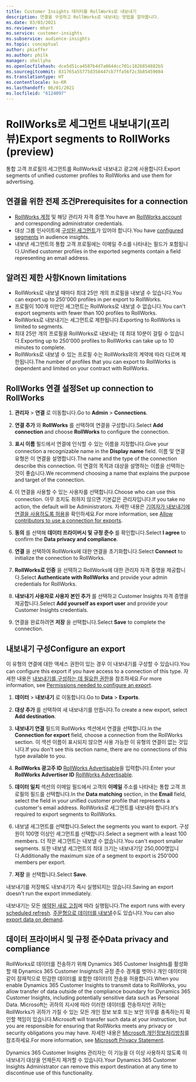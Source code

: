 ```yaml
---
title: Customer Insights 데이터를 RollWorks로 내보내기
description: 연결을 구성하고 RollWorks로 내보내는 방법을 알아봅니다.
ms.date: 03/03/2021
ms.reviewer: mhart
ms.service: customer-insights
ms.subservice: audience-insights
ms.topic: conceptual
author: pkieffer
ms.author: philk
manager: shellyha
ms.openlocfilehash: dce5d51ca4587b4d7a0644cc701c1826854882b5
ms.sourcegitcommit: 831765a55775d358447cb7ffa56f2c3b85459084
ms.translationtype: HT
ms.contentlocale: ko-KR
ms.lasthandoff: 06/01/2021
ms.locfileid: "6124097"
---
```

# <a name="export-segments-to-rollworks-preview"></a><span data-ttu-id="0582b-103">RollWorks로 세그먼트 내보내기(프리뷰)</span><span class="sxs-lookup"><span data-stu-id="0582b-103">Export segments to RollWorks (preview)</span></span>

<span data-ttu-id="0582b-104">통합 고객 프로필의 세그먼트를 RollWorks로 내보내고 광고에 사용합니다.</span><span class="sxs-lookup"><span data-stu-id="0582b-104">Export segments of unified customer profiles to RollWorks and use them for advertising.</span></span> 

## <a name="prerequisites-for-a-connection"></a><span data-ttu-id="0582b-105">연결을 위한 전제 조건</span><span class="sxs-lookup"><span data-stu-id="0582b-105">Prerequisites for a connection</span></span>

-   <span data-ttu-id="0582b-106">[RollWorks 계정](https://www.rollworks.com/) 및 해당 관리자 자격 증명.</span><span class="sxs-lookup"><span data-stu-id="0582b-106">You have an [RollWorks account](https://www.rollworks.com/) and corresponding administrator credentials.</span></span>
-   <span data-ttu-id="0582b-107">대상 그룹 인사이트에 [구성된 세그먼트](segments.md)가 있어야 합니다.</span><span class="sxs-lookup"><span data-stu-id="0582b-107">You have [configured segments](segments.md) in audience insights.</span></span>
-   <span data-ttu-id="0582b-108">내보낸 세그먼트의 통합 고객 프로필에는 이메일 주소를 나타내는 필드가 포함됩니다.</span><span class="sxs-lookup"><span data-stu-id="0582b-108">Unified customer profiles in the exported segments contain a field representing an email address.</span></span>

## <a name="known-limitations"></a><span data-ttu-id="0582b-109">알려진 제한 사항</span><span class="sxs-lookup"><span data-stu-id="0582b-109">Known limitations</span></span>

- <span data-ttu-id="0582b-110">RollWorks로 내보낼 때마다 최대 25만 개의 프로필을 내보낼 수 있습니다.</span><span class="sxs-lookup"><span data-stu-id="0582b-110">You can export up to 250'000 profiles in per export to RollWorks.</span></span>
- <span data-ttu-id="0582b-111">프로필이 100개 미만인 세그먼트는 RollWorks로 내보낼 수 없습니다.</span><span class="sxs-lookup"><span data-stu-id="0582b-111">You can't export segments with fewer than 100 profiles to RollWorks.</span></span> 
- <span data-ttu-id="0582b-112">RollWorks로 내보내기는 세그먼트로 제한됩니다.</span><span class="sxs-lookup"><span data-stu-id="0582b-112">Exporting to RollWorks is limited to segments.</span></span>
- <span data-ttu-id="0582b-113">최대 25만 개의 프로필을 RollWorks로 내보내는 데 최대 10분이 걸릴 수 있습니다.</span><span class="sxs-lookup"><span data-stu-id="0582b-113">Exporting up to 250'000 profiles to RollWorks can take up to 10 minutes to complete.</span></span> 
- <span data-ttu-id="0582b-114">RollWorks로 내보낼 수 있는 프로필 수는 RollWorks와의 계약에 따라 다르며 제한됩니다.</span><span class="sxs-lookup"><span data-stu-id="0582b-114">The number of profiles that you can export to RollWorks is dependent and limited on your contract with RollWorks.</span></span>

## <a name="set-up-connection-to-rollworks"></a><span data-ttu-id="0582b-115">RollWorks 연결 설정</span><span class="sxs-lookup"><span data-stu-id="0582b-115">Set up connection to RollWorks</span></span>

1. <span data-ttu-id="0582b-116">**관리자** > **연결** 로 이동합니다.</span><span class="sxs-lookup"><span data-stu-id="0582b-116">Go to **Admin** > **Connections**.</span></span>

1. <span data-ttu-id="0582b-117">**연결 추가** 와 **RollWorks** 를 선택하여 연결을 구성합니다.</span><span class="sxs-lookup"><span data-stu-id="0582b-117">Select **Add connection** and choose **RollWorks** to configure the connection.</span></span>

1. <span data-ttu-id="0582b-118">**표시 이름** 필드에서 연결에 인식할 수 있는 이름을 지정합니다.</span><span class="sxs-lookup"><span data-stu-id="0582b-118">Give your connection a recognizable name in the **Display name** field.</span></span> <span data-ttu-id="0582b-119">이름 및 연결 유형은 이 연결을 설명합니다.</span><span class="sxs-lookup"><span data-stu-id="0582b-119">The name and the type of the connection describe this connection.</span></span> <span data-ttu-id="0582b-120">이 연결의 목적과 대상을 설명하는 이름을 선택하는 것이 좋습니다.</span><span class="sxs-lookup"><span data-stu-id="0582b-120">We recommend choosing a name that explains the purpose and target of the connection.</span></span>

1. <span data-ttu-id="0582b-121">이 연결을 사용할 수 있는 사용자를 선택합니다.</span><span class="sxs-lookup"><span data-stu-id="0582b-121">Choose who can use this connection.</span></span> <span data-ttu-id="0582b-122">아무 조치도 취하지 않으면 기본값은 관리자입니다.</span><span class="sxs-lookup"><span data-stu-id="0582b-122">If you take no action, the default will be Administrators.</span></span> <span data-ttu-id="0582b-123">자세한 내용은 [기여자가 내보내기에 연결을 사용하도록 허용](connections.md#allow-contributors-to-use-a-connection-for-exports)을 확인하세요.</span><span class="sxs-lookup"><span data-stu-id="0582b-123">For more information, see [Allow contributors to use a connection for exports](connections.md#allow-contributors-to-use-a-connection-for-exports).</span></span>

1. <span data-ttu-id="0582b-124">**동의** 를 선택해 **데이터 프라이버시 및 규정 준수** 를 확인합니다.</span><span class="sxs-lookup"><span data-stu-id="0582b-124">Select **I agree** to confirm the **Data privacy and compliance**.</span></span>

1. <span data-ttu-id="0582b-125">**연결** 을 선택하여 RollWorks에 대한 연결을 초기화합니다.</span><span class="sxs-lookup"><span data-stu-id="0582b-125">Select **Connect** to initialize the connection to RollWorks.</span></span>

1. <span data-ttu-id="0582b-126">**RollWorks로 인증** 을 선택하고 RollWorks에 대한 관리자 자격 증명을 제공합니다.</span><span class="sxs-lookup"><span data-stu-id="0582b-126">Select **Authenticate with RollWorks** and provide your admin credentials for RollWorks.</span></span>

1. <span data-ttu-id="0582b-127">**내보내기 사용자로 사용자 본인 추가** 를 선택하고 Customer Insights 자격 증명을 제공합니다.</span><span class="sxs-lookup"><span data-stu-id="0582b-127">Select **Add yourself as export user** and provide your Customer Insights credentials.</span></span>

1. <span data-ttu-id="0582b-128">연결을 완료하려면 **저장** 을 선택합니다.</span><span class="sxs-lookup"><span data-stu-id="0582b-128">Select **Save** to complete the connection.</span></span>

## <a name="configure-an-export"></a><span data-ttu-id="0582b-129">내보내기 구성</span><span class="sxs-lookup"><span data-stu-id="0582b-129">Configure an export</span></span>

<span data-ttu-id="0582b-130">이 유형의 연결에 대한 액세스 권한이 있는 경우 이 내보내기를 구성할 수 있습니다.</span><span class="sxs-lookup"><span data-stu-id="0582b-130">You can configure this export if you have access to a connection of this type.</span></span> <span data-ttu-id="0582b-131">자세한 내용은 [내보내기를 구성하는 데 필요한 권한](export-destinations.md#set-up-a-new-export)을 참조하세요.</span><span class="sxs-lookup"><span data-stu-id="0582b-131">For more information, see [Permissions needed to configure an export](export-destinations.md#set-up-a-new-export).</span></span>

1. <span data-ttu-id="0582b-132">**데이터** > **내보내기** 로 이동합니다.</span><span class="sxs-lookup"><span data-stu-id="0582b-132">Go to **Data** > **Exports**.</span></span>

1. <span data-ttu-id="0582b-133">**대상 추가** 를 선택하여 새 내보내기를 만듭니다.</span><span class="sxs-lookup"><span data-stu-id="0582b-133">To create a new export, select **Add destination**.</span></span>

1. <span data-ttu-id="0582b-134">**내보내기 연결** 필드의 RollWorks 섹션에서 연결을 선택합니다.</span><span class="sxs-lookup"><span data-stu-id="0582b-134">In the **Connection for export** field, choose a connection from the RollWorks section.</span></span> <span data-ttu-id="0582b-135">이 섹션 이름이 표시되지 않으면 사용 가능한 이 유형의 연결이 없는 것입니다.</span><span class="sxs-lookup"><span data-stu-id="0582b-135">If you don't see this section name, there are no connections of this type available to you.</span></span>

1. <span data-ttu-id="0582b-136">**RollWorks 광고주 ID** [RollWorks Advertisable](https://help.adroll.com/hc/articles/212011838-Advertiser-Profiles)을 입력합니다.</span><span class="sxs-lookup"><span data-stu-id="0582b-136">Enter your **RollWorks Advertiser ID** [RollWorks Advertisable](https://help.adroll.com/hc/articles/212011838-Advertiser-Profiles).</span></span>

3. <span data-ttu-id="0582b-137">**데이터 일치** 섹션의 이메일 필드에서 고객의 **이메일** 주소를 나타내는 통합 고객 프로필의 필드를 선택합니다.</span><span class="sxs-lookup"><span data-stu-id="0582b-137">In the **Data matching** section, in the **Email** field, select the field in your unified customer profile that represents a customer's email address.</span></span> <span data-ttu-id="0582b-138">RollWorks로 세그먼트를 내보내야 합니다.</span><span class="sxs-lookup"><span data-stu-id="0582b-138">It's required to export segments to RollWorks.</span></span>

1. <span data-ttu-id="0582b-139">내보낼 세그먼트를 선택합니다.</span><span class="sxs-lookup"><span data-stu-id="0582b-139">Select the segments you want to export.</span></span> <span data-ttu-id="0582b-140">구성원이 100명 이상인 세그먼트를 선택합니다.</span><span class="sxs-lookup"><span data-stu-id="0582b-140">Select a segment with a least 100 members.</span></span> <span data-ttu-id="0582b-141">더 작은 세그먼트는 내보낼 수 없습니다.</span><span class="sxs-lookup"><span data-stu-id="0582b-141">You can't export smaller segments.</span></span> <span data-ttu-id="0582b-142">또한 내보낼 세그먼트의 최대 크기는 내보내기당 250,000명입니다.</span><span class="sxs-lookup"><span data-stu-id="0582b-142">Additionally the maximum size of a segment to export is 250'000 members per export.</span></span> 

1. <span data-ttu-id="0582b-143">**저장** 을 선택합니다.</span><span class="sxs-lookup"><span data-stu-id="0582b-143">Select **Save**.</span></span>

<span data-ttu-id="0582b-144">내보내기를 저장해도 내보내기가 즉시 실행되지는 않습니다.</span><span class="sxs-lookup"><span data-stu-id="0582b-144">Saving an export doesn't run the export immediately.</span></span>

<span data-ttu-id="0582b-145">내보내기는 모든 [예약된 새로 고침](system.md#schedule-tab)에 따라 실행됩니다.</span><span class="sxs-lookup"><span data-stu-id="0582b-145">The export runs with every [scheduled refresh](system.md#schedule-tab).</span></span> <span data-ttu-id="0582b-146">[주문형으로 데이터를 내보낼](export-destinations.md#run-exports-on-demand)수도 있습니다.</span><span class="sxs-lookup"><span data-stu-id="0582b-146">You can also [export data on demand](export-destinations.md#run-exports-on-demand).</span></span> 


## <a name="data-privacy-and-compliance"></a><span data-ttu-id="0582b-147">데이터 프라이버시 및 규정 준수</span><span class="sxs-lookup"><span data-stu-id="0582b-147">Data privacy and compliance</span></span>

<span data-ttu-id="0582b-148">RollWorks로 데이터를 전송하기 위해 Dynamics 365 Customer Insights를 활성화 할 때 Dynamics 365 Customer Insights의 규정 준수 경계를 벗어나 개인 데이터와 같이 잠재적으로 민감한 데이터를 포함한 데이터의 전송을 허용합니다.</span><span class="sxs-lookup"><span data-stu-id="0582b-148">When you enable Dynamics 365 Customer Insights to transmit data to RollWorks, you allow transfer of data outside of the compliance boundary for Dynamics 365 Customer Insights, including potentially sensitive data such as Personal Data.</span></span> <span data-ttu-id="0582b-149">Microsoft는 귀하의 지시에 따라 이러한 데이터를 전송하지만 귀하는 RollWorks가 귀하가 가질 수 있는 모든 개인 정보 보호 또는 보안 의무를 충족하는지 확인할 책임이 있습니다.</span><span class="sxs-lookup"><span data-stu-id="0582b-149">Microsoft will transfer such data at your instruction, but you are responsible for ensuring that RollWorks meets any privacy or security obligations you may have.</span></span> <span data-ttu-id="0582b-150">자세한 내용은 [Microsoft 개인정보처리방침](https://go.microsoft.com/fwlink/?linkid=396732)를 참조하세요.</span><span class="sxs-lookup"><span data-stu-id="0582b-150">For more information, see [Microsoft Privacy Statement](https://go.microsoft.com/fwlink/?linkid=396732).</span></span>

<span data-ttu-id="0582b-151">Dynamics 365 Customer Insights 관리자는 이 기능을 더 이상 사용하지 않도록 이 내보내기 대상을 언제든지 제거할 수 있습니다.</span><span class="sxs-lookup"><span data-stu-id="0582b-151">Your Dynamics 365 Customer Insights Administrator can remove this export destination at any time to discontinue use of this functionality.</span></span>
